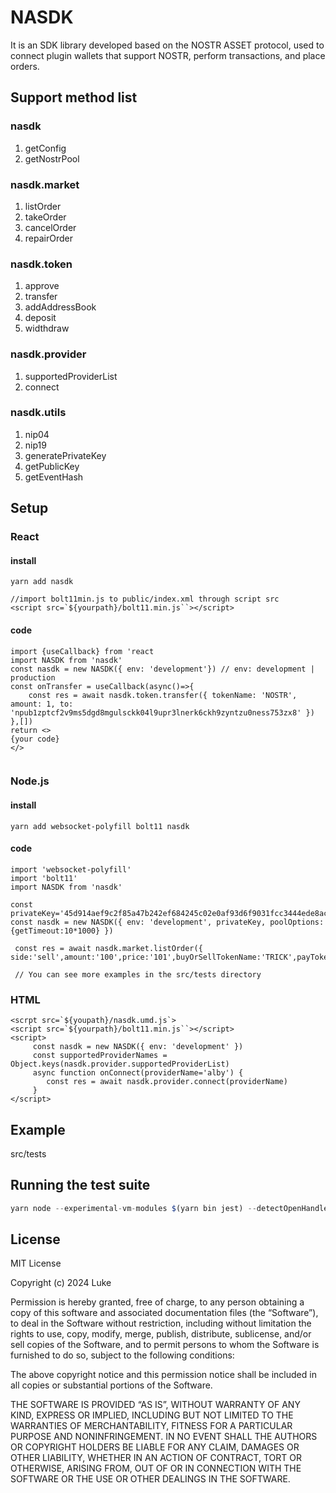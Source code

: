 # NASDK
It is an SDK library developed based on the NOSTR ASSET protocol, used to connect plugin wallets that support NOSTR, perform transactions, and place orders.

## Support method list
### nasdk
1. getConfig
2. getNostrPool
### nasdk.market
1. listOrder
2. takeOrder
3. cancelOrder
4. repairOrder
### nasdk.token
1. approve
2. transfer
3. addAddressBook
4. deposit
5. widthdraw
### nasdk.provider
1. supportedProviderList
2. connect
### nasdk.utils
1. nip04
2. nip19
3. generatePrivateKey
4. getPublicKey
5. getEventHash

## Setup
### React
#### install
```
yarn add nasdk

//import bolt11min.js to public/index.xml through script src
<script src=`${yourpath}/bolt11.min.js``></script>
```
#### code
```
import {useCallback} from 'react
import NASDK from 'nasdk'
const nasdk = new NASDK({ env: 'development'}) // env: development | production
const onTransfer = useCallback(async()=>{
    const res = await nasdk.token.transfer({ tokenName: 'NOSTR', amount: 1, to: 'npub1zptcf2v9ms5dgd8mgulsckk04l9upr3lnerk6ckh9zyntzu0ness753zx8' })
},[])
return <>
{your code}
</>


```
### Node.js
#### install
```
yarn add websocket-polyfill bolt11 nasdk
```
#### code
```
import 'websocket-polyfill'
import 'bolt11'
import NASDK from 'nasdk'

const privateKey='45d914aef9c2f85a47b242ef684245c02e0af93d6f9031fcc3444ede8ac0a295'
const nasdk = new NASDK({ env: 'development', privateKey, poolOptions:{getTimeout:10*1000} })

 const res = await nasdk.market.listOrder({ side:'sell',amount:'100',price:'101',buyOrSellTokenName:'TRICK',payTokenName:'SATS'})

 // You can see more examples in the src/tests directory

```
### HTML
```
<scrpt src=`${youpath}/nasdk.umd.js`>
<script src=`${yourpath}/bolt11.min.js``></script>
<script>
     const nasdk = new NASDK({ env: 'development' })
     const supportedProviderNames = Object.keys(nasdk.provider.supportedProviderList)
     async function onConnect(providerName='alby') {
        const res = await nasdk.provider.connect(providerName)
     }
</script>
```
## Example
src/tests

## Running the test suite
```javascript
yarn node --experimental-vm-modules $(yarn bin jest) --detectOpenHandles
```

## License
MIT License

Copyright (c) 2024 Luke

Permission is hereby granted, free of charge, to any person obtaining a copy of this software and associated documentation files (the “Software”), to deal in the Software without restriction, including without limitation the rights to use, copy, modify, merge, publish, distribute, sublicense, and/or sell copies of the Software, and to permit persons to whom the Software is furnished to do so, subject to the following conditions:

The above copyright notice and this permission notice shall be included in all copies or substantial portions of the Software.

THE SOFTWARE IS PROVIDED “AS IS”, WITHOUT WARRANTY OF ANY KIND, EXPRESS OR IMPLIED, INCLUDING BUT NOT LIMITED TO THE WARRANTIES OF MERCHANTABILITY, FITNESS FOR A PARTICULAR PURPOSE AND NONINFRINGEMENT. IN NO EVENT SHALL THE AUTHORS OR COPYRIGHT HOLDERS BE LIABLE FOR ANY CLAIM, DAMAGES OR OTHER LIABILITY, WHETHER IN AN ACTION OF CONTRACT, TORT OR OTHERWISE, ARISING FROM, OUT OF OR IN CONNECTION WITH THE SOFTWARE OR THE USE OR OTHER DEALINGS IN THE SOFTWARE.